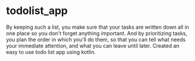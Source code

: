 # todolist_app
By keeping such a list, you make sure that your tasks are written down all in one place so you don't forget anything important. And by prioritizing tasks, you plan the order in which you'll do them, so that you can tell what needs your immediate attention, and what you can leave until later. Created an easy to use todo list app using kotlin.
